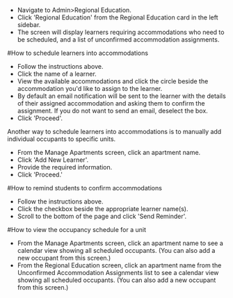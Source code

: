 * Navigate to Admin>Regional Education.
* Click 'Regional Education' from the Regional Education card in the left sidebar.
* The screen will display learners requiring accommodations who need to be scheduled, and a list of unconfirmed accommodation assignments.

#How to schedule learners into accommodations
* Follow the instructions above.
* Click the name of a learner.
* View the available accommodations and click the circle beside the accommodation you'd like to assign to the learner.
* By default an email notification will be sent to the learner with the details of their assigned accommodation and asking them to confirm the assignment.  If you do not want to send an email, deselect the box.
* Click 'Proceed'.

Another way to schedule learners into accommodations is to manually add individual occupants to specific units.

* From the Manage Apartments screen, click an apartment name.  
* Click 'Add New Learner'.    
* Provide the required information.  
* Click 'Proceed.'  

#How to remind students to confirm accommodations
* Follow the instructions above.
* Click the checkbox beside the appropriate learner name(s).
* Scroll to the bottom of the page and click 'Send Reminder'.

#How to view the occupancy schedule for a unit  
* From the Manage Apartments screen, click an apartment name to see a calendar view showing all scheduled occupants.  (You can also add a new occupant from this screen.)
* From the Regional Education screen, click an apartment name from the Unconfirmed Accommodation Assignments list to see a calendar view showing all scheduled occupants.  (You can also add a new occupant from this screen.)
